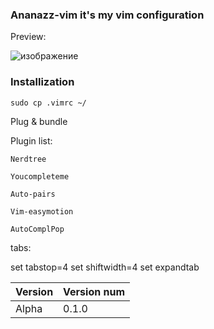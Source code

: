 ### Ananazz-vim it's my vim configuration


Preview:

![изображение](https://cdn.discordapp.com/attachments/650681889308278785/884863396867104788/unknown.png)

### Installization
`sudo cp .vimrc ~/`

Plug & bundle


Plugin list:

`Nerdtree`

`Youcompleteme`

`Auto-pairs`

`Vim-easymotion`

`AutoComplPop`

tabs:
 
set tabstop=4
set shiftwidth=4
set expandtab

   Version   | Version num
------------ | -------------
  Alpha      | 0.1.0
  
